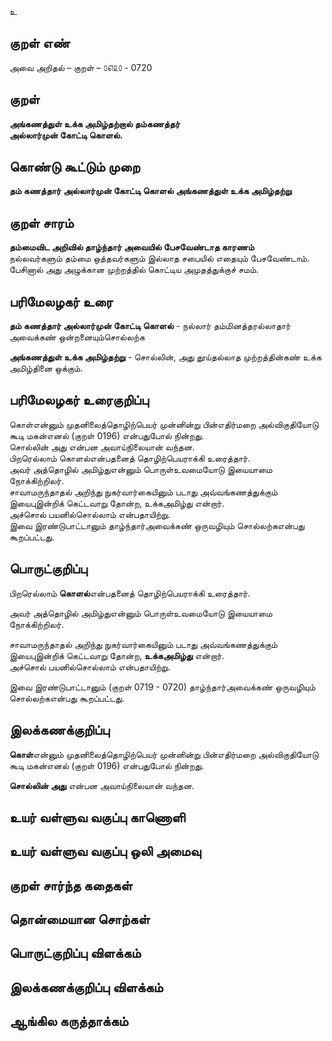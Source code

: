 உ

## குறள் எண் 

அவை அறிதல் – குறள் – ௦௭௨௦ - 0720  

## குறள் 

**அங்கணத்துள் உக்க அமிழ்தற்றால் தம்கணத்தர்  
அல்லார்முன் கோட்டி கொளல்.**  

## கொண்டு கூட்டும் முறை

**தம் கணத்தார் அல்லார்முன் கோட்டி கொளல் அங்கணத்துள் உக்க அமிழ்தற்று**   

## குறள் சாரம் 

**தம்மைவிட அறிவில் தாழ்ந்தார் அவையில் பேசவேண்டாத காரணம்**  
நல்லவர்களும் தம்மை ஒத்தவர்களும் இல்லாத சபையில் எதையும் பேசவேண்டாம்.  
பேசினால் அது அழுக்கான முற்றத்தில் கொட்டிய அமுதத்துக்குச் சமம்.  

## பரிமேலழகர் உரை

**தம் கணத்தார் அல்லார்முன் கோட்டி கொளல்** - நல்லார் தம்மினத்தரல்லாதார் அவைக்கண் ஒன்றனையும்சொல்லற்க  

**அங்கணத்துள் உக்க அமிழ்தற்று** - சொல்லின், அது தூய்தல்லாத முற்றத்தின்கண் உக்க அமிழ்தினை ஒக்கும்.   

## பரிமேலழகர் உரைகுறிப்பு   

கொள்என்னும் முதனிலைத்தொழிற்பெயர் முன்னின்று பின்எதிர்மறை அல்விகுதியோடு கூடி மகன்எனல் (குறள் 0196) என்பதுபோல் நின்றது.  
சொல்லின் அது என்பன அவாய்நிலையான் வந்தன.  
பிறரெல்லாம் கொளல்என்பதனைத் தொழிற்பெயராக்கி உரைத்தார்.  
அவர் அத்தொழில் அமிழ்துஎன்னும் பொருள்உவமையோடு இயையாமை நோக்கிற்றிலர்.    
சாவாமருந்தாதல் அறிந்து நுகர்வார்கையினும் படாது அவ்வங்கணத்துக்கும் இயைபுஇன்றிக் கெட்டவாறு தோன்ற, உக்கஅமிழ்து என்றார்.   
அச்சொல் பயனில்சொல்லாம் என்பதாயிற்று.   
இவை இரண்டுபாட்டானும் தாழ்ந்தார்அவைக்கண் ஒருவழியும் சொல்லற்கஎன்பது கூறப்பட்டது.   

## பொருட்குறிப்பு 
  
பிறரெல்லாம் **கொளல்**என்பதனைத் தொழிற்பெயராக்கி உரைத்தார்.  

அவர் அத்தொழில் அமிழ்துஎன்னும் பொருள்உவமையோடு இயையாமை நோக்கிற்றிலர்.    

சாவாமருந்தாதல் அறிந்து நுகர்வார்கையினும் படாது அவ்வங்கணத்துக்கும் இயைபுஇன்றிக் கெட்டவாறு தோன்ற, **உக்கஅமிழ்து** என்றார்.   
அச்சொல் பயனில்சொல்லாம் என்பதாயிற்று.     

இவை இரண்டுபாட்டானும் (குறள் 0719 - 0720) தாழ்ந்தார்அவைக்கண் ஒருவழியும் சொல்லற்கஎன்பது கூறப்பட்டது.     

## இலக்கணக்குறிப்பு  

**கொள்**என்னும் முதனிலைத்தொழிற்பெயர் முன்னின்று பின்எதிர்மறை அல்விகுதியோடு கூடி மகன்எனல் (குறள் 0196) என்பதுபோல் நின்றது.  

**சொல்லின் அது** என்பன அவாய்நிலையான் வந்தன.  

## உயர் வள்ளுவ வகுப்பு காணொளி


## உயர் வள்ளுவ வகுப்பு ஒலி அமைவு 

 
## குறள் சார்ந்த கதைகள் 


## தொன்மையான சொற்கள்


## பொருட்குறிப்பு விளக்கம்


## இலக்கணக்குறிப்பு விளக்கம்


## ஆங்கில கருத்தாக்கம் 


